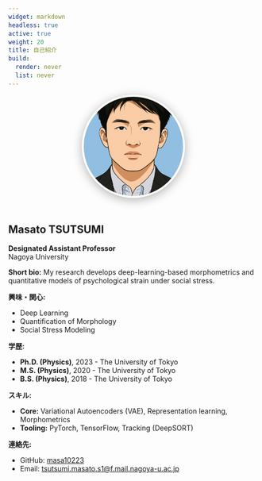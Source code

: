 ```yaml
---
widget: markdown
headless: true
active: true
weight: 20
title: 自己紹介
build:
  render: never
  list: never
---
```


<div id="about"></div>

<div style="text-align: center; margin-bottom: 2rem;">
  <img src="/uploads/profile.png" alt="Masato Tsutsumi" style="width: 200px; height: 200px; border-radius: 50%; object-fit: cover; margin-bottom: 1rem; border: 4px solid rgba(255, 255, 255, 0.2); box-shadow: 0 4px 20px rgba(0, 0, 0, 0.3);">
</div>

## Masato TSUTSUMI
**Designated Assistant Professor**  
Nagoya University

**Short bio:** My research develops deep-learning-based morphometrics and quantitative models of psychological strain under social stress.

**興味・関心:**
- Deep Learning
- Quantification of Morphology  
- Social Stress Modeling

**学歴:**
- **Ph.D. (Physics)**, 2023 - The University of Tokyo
- **M.S. (Physics)**, 2020 - The University of Tokyo
- **B.S. (Physics)**, 2018 - The University of Tokyo

**スキル:**
- **Core:** Variational Autoencoders (VAE), Representation learning, Morphometrics
- **Tooling:** PyTorch, TensorFlow, Tracking (DeepSORT)

**連絡先:**
- GitHub: [masa10223](https://github.com/masa10223)
- Email: tsutsumi.masato.s1@f.mail.nagoya-u.ac.jp
